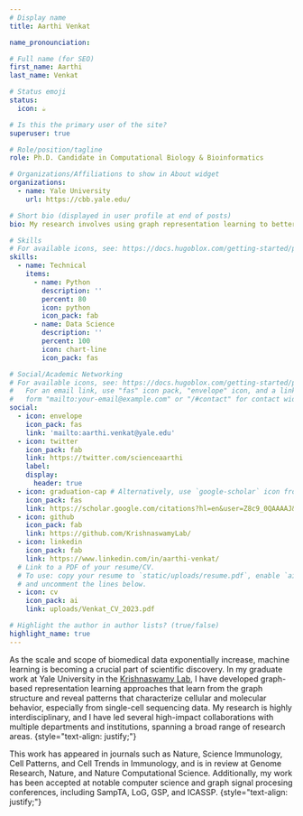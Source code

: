 ```yaml
---
# Display name
title: Aarthi Venkat

name_pronounciation:

# Full name (for SEO)
first_name: Aarthi
last_name: Venkat

# Status emoji
status:
  icon: ☕️

# Is this the primary user of the site?
superuser: true

# Role/position/tagline
role: Ph.D. Candidate in Computational Biology & Bioinformatics

# Organizations/Affiliations to show in About widget
organizations:
  - name: Yale University
    url: https://cbb.yale.edu/

# Short bio (displayed in user profile at end of posts)
bio: My research involves using graph representation learning to better understand single-cell biology.

# Skills
# For available icons, see: https://docs.hugoblox.com/getting-started/page-builder/#icons
skills:
  - name: Technical
    items:
      - name: Python
        description: ''
        percent: 80
        icon: python
        icon_pack: fab
      - name: Data Science
        description: ''
        percent: 100
        icon: chart-line
        icon_pack: fas

# Social/Academic Networking
# For available icons, see: https://docs.hugoblox.com/getting-started/page-builder/#icons
#   For an email link, use "fas" icon pack, "envelope" icon, and a link in the
#   form "mailto:your-email@example.com" or "/#contact" for contact widget.
social:
  - icon: envelope
    icon_pack: fas
    link: 'mailto:aarthi.venkat@yale.edu'
  - icon: twitter
    icon_pack: fab
    link: https://twitter.com/scienceaarthi
    label:
    display:
      header: true
  - icon: graduation-cap # Alternatively, use `google-scholar` icon from `ai` icon pack
    icon_pack: fas
    link: https://scholar.google.com/citations?hl=en&user=Z8c9_0QAAAAJ&view_op=list_works
  - icon: github
    icon_pack: fab
    link: https://github.com/KrishnaswamyLab/
  - icon: linkedin
    icon_pack: fab
    link: https://www.linkedin.com/in/aarthi-venkat/
  # Link to a PDF of your resume/CV.
  # To use: copy your resume to `static/uploads/resume.pdf`, enable `ai` icons in `params.yaml`,
  # and uncomment the lines below.
  - icon: cv
    icon_pack: ai
    link: uploads/Venkat_CV_2023.pdf

# Highlight the author in author lists? (true/false)
highlight_name: true
---
```


As the scale and scope of biomedical data exponentially increase, machine learning is becoming a crucial part of scientific discovery. In my graduate work at Yale University in the [Krishnaswamy Lab](https://krishnaswamylab.org/), I have developed graph-based representation learning approaches that learn from the graph structure and reveal patterns that characterize cellular and molecular behavior, especially from single-cell sequencing data. My research is highly interdisciplinary, and I have led several high-impact collaborations with multiple departments and institutions, spanning a broad range of research areas. 
{style="text-align: justify;"}

This work has appeared in journals such as Nature, Science Immunology, Cell Patterns, and Cell Trends in Immunology, and is in review at Genome Research, Nature, and Nature Computational Science. Additionally, my work has been accepted at notable computer science and graph signal procesing conferences, including SampTA, LoG, GSP, and ICASSP.
{style="text-align: justify;"}

<div class="flourish-embed flourish-network" data-src="visualisation/15913395"><script src="https://public.flourish.studio/resources/embed.js"></script></div>
